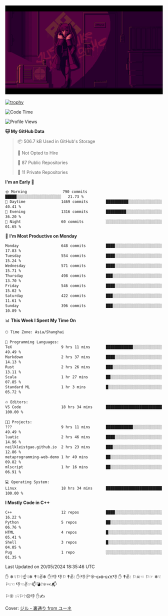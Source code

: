 ![](imgs/main.png)

[![trophy](https://github-profile-trophy.vercel.app/?username=NeilKleistGao&theme=dracula)](https://github.com/ryo-ma/github-profile-trophy)

<!--START_SECTION:waka-->
![Code Time](http://img.shields.io/badge/Code%20Time-994%20hrs%2046%20mins-blue)

![Profile Views](http://img.shields.io/badge/Profile%20Views-0-blue)

**🐱 My GitHub Data** 

> 📦 506.7 kB Used in GitHub's Storage 
 > 
> 🚫 Not Opted to Hire
 > 
> 📜 87 Public Repositories 
 > 
> 🔑 11 Private Repositories 
 > 
**I'm an Early 🐤** 

```text
🌞 Morning                790 commits         █████░░░░░░░░░░░░░░░░░░░░   21.73 % 
🌆 Daytime                1469 commits        ██████████░░░░░░░░░░░░░░░   40.41 % 
🌃 Evening                1316 commits        █████████░░░░░░░░░░░░░░░░   36.20 % 
🌙 Night                  60 commits          ░░░░░░░░░░░░░░░░░░░░░░░░░   01.65 % 
```
📅 **I'm Most Productive on Monday** 

```text
Monday                   648 commits         ████░░░░░░░░░░░░░░░░░░░░░   17.83 % 
Tuesday                  554 commits         ████░░░░░░░░░░░░░░░░░░░░░   15.24 % 
Wednesday                571 commits         ████░░░░░░░░░░░░░░░░░░░░░   15.71 % 
Thursday                 498 commits         ███░░░░░░░░░░░░░░░░░░░░░░   13.70 % 
Friday                   546 commits         ████░░░░░░░░░░░░░░░░░░░░░   15.02 % 
Saturday                 422 commits         ███░░░░░░░░░░░░░░░░░░░░░░   11.61 % 
Sunday                   396 commits         ███░░░░░░░░░░░░░░░░░░░░░░   10.89 % 
```


📊 **This Week I Spent My Time On** 

```text
🕑︎ Time Zone: Asia/Shanghai

💬 Programming Languages: 
TeX                      9 hrs 11 mins       ████████████░░░░░░░░░░░░░   49.49 % 
Markdown                 2 hrs 37 mins       ████░░░░░░░░░░░░░░░░░░░░░   14.13 % 
Rust                     2 hrs 26 mins       ███░░░░░░░░░░░░░░░░░░░░░░   13.11 % 
Scala                    1 hr 27 mins        ██░░░░░░░░░░░░░░░░░░░░░░░   07.85 % 
Standard ML              1 hr 3 mins         █░░░░░░░░░░░░░░░░░░░░░░░░   05.72 % 

🔥 Editors: 
VS Code                  18 hrs 34 mins      █████████████████████████   100.00 % 

🐱‍💻 Projects: 
???                      9 hrs 11 mins       ████████████░░░░░░░░░░░░░   49.49 % 
luatic                   2 hrs 46 mins       ████░░░░░░░░░░░░░░░░░░░░░   14.96 % 
neilkleistgao.github.io  2 hrs 23 mins       ███░░░░░░░░░░░░░░░░░░░░░░   12.86 % 
metaprogramming-web-demo 1 hr 49 mins        ██░░░░░░░░░░░░░░░░░░░░░░░   09.82 % 
mlscript                 1 hr 16 mins        ██░░░░░░░░░░░░░░░░░░░░░░░   06.91 % 

💻 Operating System: 
Linux                    18 hrs 34 mins      █████████████████████████   100.00 % 
```

**I Mostly Code in C++** 

```text
C++                      12 repos            ████░░░░░░░░░░░░░░░░░░░░░   16.22 % 
Python                   5 repos             ██░░░░░░░░░░░░░░░░░░░░░░░   06.76 % 
HTML                     4 repos             █░░░░░░░░░░░░░░░░░░░░░░░░   05.41 % 
Shell                    3 repos             █░░░░░░░░░░░░░░░░░░░░░░░░   04.05 % 
Pug                      1 repo              ░░░░░░░░░░░░░░░░░░░░░░░░░   01.35 % 
```




 Last Updated on 20/05/2024 18:35:46 UTC
<!--END_SECTION:waka-->

✋ ❄☟⚐🕆☝☟❄ 🕈☟✌❄ ✋🕯👎 👎⚐ 🕈✌💧 ✋🕯👎 🏱☼☜❄☜☠👎 ✋ 🕈✌💧 ⚐☠☜ ⚐☞ ❄☟⚐💧☜ 👎☜✌☞📫💣🕆❄☜💧📬

⚐☼ 💧☟⚐🕆☹👎 ✋✍

Cover: [ジル・裏通り from ユーネ](https://www.pixiv.net/artworks/62127066)
